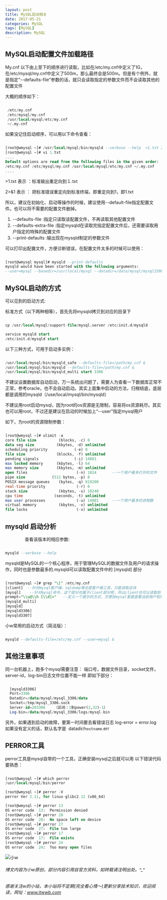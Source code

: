 ```yaml
---
layout: post
title: MySQL启动相关
date: 2017-05-21
categories: MySQL
tags: [MySQL]
description: MySQL
---
```


## MySQL启动配置文件加载路径


My.cnf 以下由上至下的顺序进行读取，比如在/etc/my.cnf中定义了1G，在/etc/mysql/my.cnf中定义了500m，那么最终会是500m。但是有个例外，就是指定“--defaults-file”参数的话，就只会读取指定的参数文件而不会读取其他的配置文件

大概的顺序如下：

```sql

 /etc/my.cnf
 /etc/mysql/my.cnf
 /usr/local/mysql/etc/my.cnf
 ~/.my.cnf

```

如果没记住启动顺序，可以用以下命令查看：

```sql

[root@wmysql ~]# /usr/local/mysql/bin/mysqld --verbose --help  >1.txt 2>&1            
[root@wmysql ~]# vi 1.txt
....
Default options are read from the following files in the given order:
/etc/my.cnf /etc/mysql/my.cnf /usr/local/mysql/etc/my.cnf ~/.my.cnf
....


```

\>1.txt 表示 ：标准输出重定向到１.txt 

2>&1 表示 ： 把标准错误重定向到标准终端，即重定向到1，即1.txt

所以，建议在初始化、启动等操作的时候，建议使用--default-file指定配置文件。也可以将不需要的配置文件删掉。

1. --defaults-file :指定只读取该配置文件，不再读取其他配置文件 
2. --defaults-extra-file :指定mysqld在读取完指定配置文件后，还需要读取用户指定的特殊的配置文件
3. --print-defaults :输出现在mysqld制定的参数文件

可以打印出配置文件，方便诊断错误，在配置文件太多的时候可以使用：

```sql

[root@wmysql mysql]# mysqld --print-defaults
mysqld would have been started with the following arguments:
--user=mysql --basedir=/usr/local/mysql --datadir=/data/mysql/mysql3306/data --port=3306 --socket=/tmp/mysql.sock --event_scheduler=0 --tmpdir=/data/mysql/mysql3306/tmp --interactive_timeout=300 --wait_timeout=300 --character-set-server=utf8 --open_files_limit=65535 --max_connections=100 --max_connect_errors=100000 --log-output=file --slow_query_log=1 --slow_query_log_file=slow.log --log-error=error.log --log_warnings=2 --pid-file=mysql.pid --long_query_time=1 --log-slow-slave-statements=1 --binlog_format=row --server-id=23306 --log-bin=/data/mysql/mysql3306/logs/mysql-bin --binlog_cache_size=4M --max_binlog_size=256M --max_binlog_cache_size=1M --sync_binlog=0 --expire_logs_days=10 --log_bin_trust_function_creators=1 --gtid-mode=0 --skip_slave_start=1 --max_relay_log_size=128M --relay_log_purge=1 --relay_log_recovery=1 --relay-log=relay-bin --relay-log-index=relay-bin.index --log_slave_updates --table_open_cache=2048 --table_definition_cache=2048 --table_open_cache=2048 --max_heap_table_size=96M --sort_buffer_size=128K --join_buffer_size=128K --thread_cache_size=200 --query_cache_size=0 --query_cache_type=0 --query_cache_limit=256K --query_cache_min_res_unit=512 --thread_stack=192K --tmp_table_size=96M --key_buffer_size=8M --read_buffer_size=2M --read_rnd_buffer_size=16M --bulk_insert_buffer_size=32M --myisam_sort_buffer_size=128M --myisam_max_sort_file_size=10G --myisam_repair_threads=1 --innodb_buffer_pool_size=100M --innodb_buffer_pool_instances=1 --innodb_data_file_path=ibdata1:100M:autoextend --innodb_flush_log_at_trx_commit=2 --innodb_log_buffer_size=8M --innodb_log_file_size=100M --innodb_log_files_in_group=3 --innodb_max_dirty_pages_pct=50 --innodb_file_per_table=1 --innodb_rollback_on_timeout --innodb_status_file=1 --innodb_io_capacity=2000 --transaction_isolation=READ-COMMITTED --innodb_flush_method=O_DIRECT

```


## MySQL启动的方式

可以见到的启动方式:

标准方式（以下两种相等），首先先将mysqld拷贝到对应的目录下

```sql

cp /usr/local/mysql/support-file/mysql.server /etc/init.d/mysqld

service mysqld start
/etc/init.d/mysqld start

```

以下三种方式，可用于启动多实例：

```sql

/usr/local/mysql/bin/mysqld_safe --defaults-file=/path/my.cnf &
/usr/local/mysql/bin/mysqld --defaults-file=/path/my.cnf &
/usr/local/mysql/bin/mysqld_multi start 3306

```

不建议设置数据库自动启动，万一系统出问题了，需要人为查看一下数据库正常不正常，参考oracle，也不会自动启动。其实上面集中启动的方法，归根结底，底层都是调用的mysqld（/use/local/mysql/bin/mysqld）


不建议用root启动mysql，因为root的os资源是无限制，容易将os资源耗尽。其实也可以用root，不过还是建议在启动的时候加上“--user”指定mysql用户

如下，为root的资源限制参数：

```sql

[root@wmysql ~]# ulimit -a
core file size          (blocks, -c) 0
data seg size          (kbytes, -d) unlimited
scheduling priority            (-e) 0
file size              (blocks, -f) unlimited
pending signals                (-i) 14881
max locked memory      (kbytes, -l) 64
max memory size        (kbytes, -m) unlimited
open files                      (-n) 1024       --一个用户最多打开的文件
pipe size            (512 bytes, -p) 8
POSIX message queues    (bytes, -q) 819200
real-time priority              (-r) 0
stack size              (kbytes, -s) 10240
cpu time              (seconds, -t) unlimited
max user processes              (-u) 14881      --一个用户最多的进程数
virtual memory          (kbytes, -v) unlimited
file locks                      (-x) unlimited

```


## mysqld 启动分析
                
查看该版本的相应参数:

```sql

mysqld --verbose --help 

```

mysqld是MySQL的一个核心程序，用于管理MySQL的数据文件及用户的请求操作，同时也是参数最多的.mysqld可以读取配置文件中的 [mysqld] 部分

```sql

[root@wmysql ~]# grep "\[" /etc/my.cnf
[client]  --针对mysql客户端，sqldump等也是客户端工具，只能读取这块
[mysql]    --针对mysql命令，这个部分也属于client部分呢，所以client也可以读取到
prompt="\\u@\\h [\\d]>"   --定义一个提示的方式，方便在mysql里面查看当前用户和所使用的数据库
[mysqld_multi]
[mysqld]
[mysqld3306]
[mysqld3307]

```

小w常用的启动方式（简洁版）：

```sql

mysqld --defaults-file=/etc/my.cnf --user=mysql &

```

## 其他注意事项

同一台机器上，跑多个mysql需要注意：
端口号，数据文件目录，socket文件，server-id，log-bin日志文件位置不能一样
即如下部分：

```sql

  [mysqld3306]
  Port=3306
  Datadir=/data/mysql/mysql_3306/data
  Socket=/tmp/mysql_3306.sock
  Server-id=203306    （区间：1到power(2,32)-1）
  Log-bin=/data/mysql/mysql_3306/logs/mysql-bin

```

另外，如果遇到启动的故障，要第一时间要去看错误日志
log-error = error.log
如果没有定义的话，默认名字是  datadir\/`hostname`.err


## PERROR工具

perror工具是mysql自带的一个工具，正确安装mysql之后就可以用
以下错误代码要熟悉：

```sql

[root@wmysql ~]# which perror
/usr/local/mysql/bin/perror

[root@wmysql ~]# perror -V
perror Ver 2.11, for linux-glibc2.12 (x86_64)

[root@wmysql ~]# perror 13
OS error code  13:  Permission denied
[root@wmysql ~]# perror 28
OS error code  28:  No space left on device
[root@wmysql ~]# perror 27
OS error code  27:  File too large
[root@wmysql ~]# perror 17
OS error code  17:  File exists
[root@wmysql ~]# perror 24
OS error code  24:  Too many open files

```



![小w](https://wx2.sinaimg.cn/mw1024/891ecf4fly1fr361nvrcnj207w07sad7.jpg)

###### 博文内容为小w原创，部分内容引用自官方资料，如转载请注明出处。^_^

###### 感谢关注w的小站，本小站将不定期(完全看心情～)更新分享技术知识，欢迎阅读，网址：www.itwwb.com







